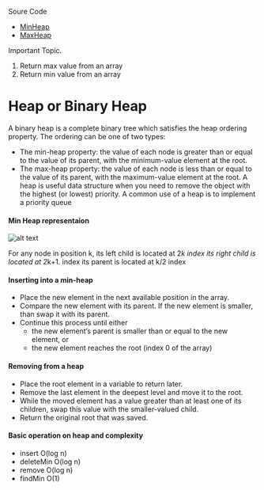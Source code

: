 Soure Code
  - [MinHeap](https://github.com/senthil338/coding_interview/blob/master/CodingPractice/CodingPractice/DataStructure/Heap/MinHeap.cs)
  - [MaxHeap](https://github.com/senthil338/coding_interview/blob/master/CodingPractice/CodingPractice/DataStructure/Heap/MaxHeap.cs)
  
  Important Topic.
  1. Return max value from an array
  2. Return min value from an array
  
  # Heap or Binary Heap
  A binary heap is a complete binary tree which satisfies the heap ordering property. The ordering can be one of two types:
   - The min-heap property: the value of each node is greater than or equal to the value of its parent, with the minimum-value element at the root.
   - The max-heap property: the value of each node is less than or equal to the value of its parent, with the maximum-value element at the root.
A heap is useful data structure when you need to remove the object with the highest (or lowest) priority. A common use of a heap is to implement a priority queue

#### Min Heap representaion

![alt text][minheap]

[minheap]: https://github.com/senthil338/coding_interview/blob/master/Images/minheap.jpg "Min Heap"

For any node in position k,
its left child is located at 2*k index 
its right child is located at 2*k+1. index 
its parent is located at k/2 index

#### Inserting into a min-heap
 - Place the new element in the next available position in the array. 
 - Compare the new element with its parent. If the new element is smaller, than swap it with its parent.
 - Continue this process until either
     - the new element’s parent is smaller than or
equal to the new element, or
     - the new element reaches the root (index 0 of
the array)


#### Removing from a heap

 - Place the root element in a variable to
return later.
 - Remove the last element in the deepest
level and move it to the root.
 - While the moved element has a value
greater than at least one of its children,
swap this value with the smaller-valued
child.
- Return the original root that was saved.

#### Basic operation on heap and complexity
 - insert O(log n) 	  
 - deleteMin  O(log n)	  
 - remove   O(log n) 
 - findMin   O(1)  
